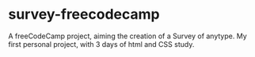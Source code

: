 # survey-freecodecamp
A freeCodeCamp project, aiming the creation of a Survey of anytype. My first personal project, with 3 days of html and CSS study.

